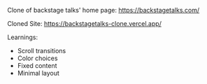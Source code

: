 Clone of backstage talks' home page: https://backstagetalks.com/

Cloned Site: https://backstagetalks-clone.vercel.app/

Learnings:
- Scroll transitions
- Color choices
- Fixed content
- Minimal layout
